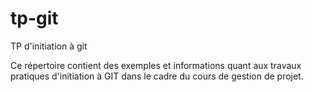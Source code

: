 # tp-git
TP d'initiation à git

Ce répertoire contient des exemples et informations quant aux travaux pratiques d'initiation à GIT dans le cadre du cours de gestion de projet.
